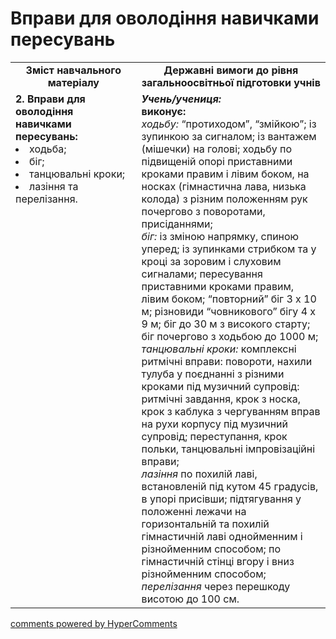 <div id="hypercomments_widget" class="js-hypercomments-widget invisible"></div>

# Вправи для оволодіння навичками пересувань

<table>
  <tr>
    <td width="40%" align="center"><b>Зміст навчального матеріалу</b></td>
    <td width="60%" align="center"><b>Державні вимоги до рівня загальноосвітньої підготовки учнів</b></td>
  </tr>
  <tr>
<td width="40%" style="vertical-align:top !important;">
<b>2. Вправи для оволодіння навичками пересувань:</b><br>
<li>ходьба;</li> 
<li>біг;</li>
<li>танцювальні кроки;</li>
<li>лазіння та перелізання.</li>
</td> 
<td width="60%" style="vertical-align:top !important;">
<i><b>Учень/учениця:</b></i><br>
<b>виконує:</b><br>
<i>ходьбу:</i> “протиходом”, “змійкою”;  із зупинкою за сигналом; із вантажем (мішечки) на голові; ходьбу по підвищеній опорі приставними кроками правим і лівим боком, на носках (гімнастична лава, низька колода) з різним положенням рук почергово з поворотами, присіданнями;<br>
<i>біг:</i> із зміною напрямку, спиною уперед; із зупинками стрибком та у кроці за зоровим і слуховим сигналами; пересування приставними кроками правим, лівим боком; “повторний” біг 3 х 10 м; різновиди “човникового” бігу 4 х 9 м; біг до 30 м з високого старту; біг почергово з ходьбою до 1000 м;<br>
<i>танцювальні кроки:</i> комплексні ритмічні вправи: повороти, нахили тулуба у поєднанні з різними кроками під музичний супровід: ритмічні завдання, крок з носка, крок з каблука з чергуванням вправ на рухи корпусу під музичний супровід; переступання, крок польки, танцювальні імпровізаційні вправи;<br>
<i>лазіння</i> по похилій лаві, встановленій під кутом 45 градусів, в упорі присівши; підтягування у положенні лежачи на горизонтальній та похилій гімнастичній лаві однойменним і різнойменним способом; по гімнастичній стінці вгору і вниз різнойменним способом; <br>
<i>перелізання</i>  через перешкоду висотою до 100 см. <br>
	</td>
  </tr>
</table>

<div class="js-hypercomments-container">
<a href="http://hypercomments.com" class="hc-link" title="comments widget">comments powered by HyperComments</a>
</div>